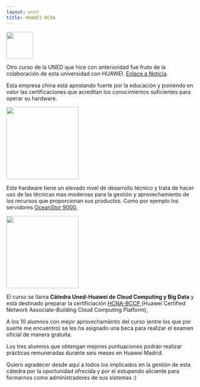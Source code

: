 ```yaml
---
layout: post
title: HUAWEI-HCNA
---
```

<a href="https://blogs.uned.es/catedrahuawei/"><img src="https://blogs.uned.es/catedrahuawei/wp-content/uploads/sites/11/2015/12/fondo-banner.jpg" align="top" height="70" ></a>

Otro curso de la UNED que hice con anterioridad fue fruto de la colaboración de esta universidad
con HUAWEI.
[Enlace a Noticia](http://portal.uned.es/portal/page?_pageid=93,52836153&_dad=portal&_schema=PORTAL).

Esta empresa china está apostando fuerte por la educación y poniendo
en valor las certificaciones que acreditan los conocimientos
suficientes para operar su hardware.

<a href="http://www.huaweieducacion.com/"><img src="https://blogs.uned.es/catedrahuawei/wp-content/uploads/sites/11/2016/02/huawei-educacion-810x416.jpg" align="top" height="190" ></a>

Este hardware tiene un elevado nivel de desarrollo técnico y trata de hacer
uso de las técnicas mas modernas para la gestión y aprovechamiento de
los recursos que proporcionan sus productos. Como por ejemplo los servidores [OceanStor 9000.](https://www.youtube.com/watch?v=HAGELUHssoQ)

<a href="url"><img src="http://image.slidesharecdn.com/huawei-131217172258-phpapp01/95/huawei-hpc-solutions-13-638.jpg?cb=1387358676" align="top" height="190" ></a>

El curso se llama **Cátedra Uned-Huawei de Cloud Computing y Big Data** y está destinado preparar la certificiación [HCNA-BCCP ](http://support.huawei.com/learning/news!toNewsInfo?newsId=Node1000007643&lang=en) (Huawei Certified Network Associate-Building Cloud Computing Platform),


A los 10 alumnos con mejor aprovechamiento del curso (entre los que por suerte me encuentro) se les ha asignado una beca para realizar el examen oficial de manera gratuita.

Los tres alumnos que obtengan mejores puntuaciones podrán realizar prácticas remuneradas durante seis meses en Huawei Madrid.

Quiero agradecer desde aquí a todos los implicados en la gestión de esta cátedra por la oportunidad ofrecida y por el estupendo aliciente para formarnos como administradores de sus sistemas  :)
